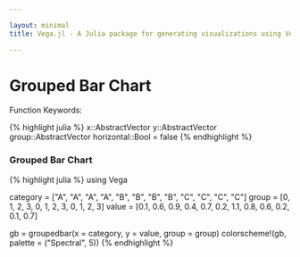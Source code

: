 ```yaml
---

layout: minimal
title: Vega.jl - A Julia package for generating visualizations using Vega

---
```


# Grouped Bar Chart

Function Keywords:

{% highlight julia %}
x::AbstractVector
y::AbstractVector
group::AbstractVector
horizontal::Bool = false
{% endhighlight %}

### Grouped Bar Chart

{% highlight julia %}
using Vega

category = ["A", "A", "A", "A", "B", "B", "B", "B", "C", "C", "C", "C"]
group = [0, 1, 2, 3, 0, 1, 2, 3, 0, 1, 2, 3]
value = [0.1, 0.6, 0.9, 0.4, 0.7, 0.2, 1.1, 0.8, 0.6, 0.2, 0.1, 0.7]

gb = groupedbar(x = category, y = value, group = group)
colorscheme!(gb, palette = ("Spectral", 5))
{% endhighlight %}

<div id="gb"></div>
<script type="text/javascript">
parse("gb",
	{"name":"groupedbar","height":300,"padding":"auto","marks":[{"marks":[{"properties":{"enter":{"x":{"field":"group","scale":"pos"},"y2":{"value":0,"scale":"y"},"width":{"offset":-1,"scale":"pos","band":true},"fill":{"field":"group","scale":"group"},"y":{"field":"y","scale":"y"}}},"type":"rect"}],"properties":{"enter":{"x":{"field":"key","scale":"x"},"width":{"scale":"x","band":true}}},"scales":[{"name":"pos","range":"width","domain":{"data":"","field":"group"},"type":"ordinal"}],"from":{"data":"table","transform":[{"groupby":["x"],"type":"facet"}]},"type":"group"}],"axes":[{"properties":{"title":{"fontSize":{"value":14}}},"title":"x","type":"x","scale":"x"},{"properties":{"title":{"fontSize":{"value":14}}},"title":"y","type":"y","scale":"y"}],"data":[{"name":"table","values":[{"x":"A","y2":0,"group":0,"y":0.1},{"x":"A","y2":0,"group":1,"y":0.6},{"x":"A","y2":0,"group":2,"y":0.9},{"x":"A","y2":0,"group":3,"y":0.4},{"x":"B","y2":0,"group":0,"y":0.7},{"x":"B","y2":0,"group":1,"y":0.2},{"x":"B","y2":0,"group":2,"y":1.1},{"x":"B","y2":0,"group":3,"y":0.8},{"x":"C","y2":0,"group":0,"y":0.6},{"x":"C","y2":0,"group":1,"y":0.2},{"x":"C","y2":0,"group":2,"y":0.1},{"x":"C","y2":0,"group":3,"y":0.7}]}],"scales":[{"name":"x","padding":0.2,"range":"width","domain":{"data":"table","field":"x"},"type":"ordinal"},{"name":"y","nice":true,"range":"height","domain":{"data":"table","field":"y"}},{"name":"group","range":["rgb(215, 25, 28)","rgb(253,174, 97)","rgb(255,255,191)","rgb(171,221,164)","rgb( 43,131,186)"],"domain":{"data":"table","field":"group"},"type":"ordinal"}],"width":500,"legends":[{"title":"Group","fill":"group"}]}

	);
</script>
